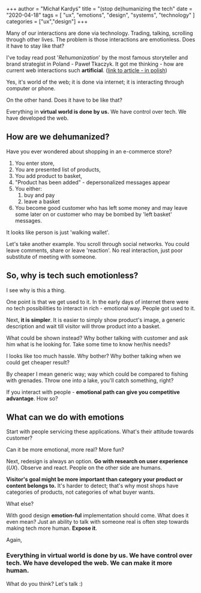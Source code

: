+++
author = "Michał Kardyś"
title = "(stop de)humanizing the tech"
date = "2020-04-18"
tags = [
"ux", 
"emotions", 
"design",
"systems",
"technology"
]
categories = ["ux","design"]
+++

Many of our interactions are done via technology. Trading, talking, scrolling through other lives. The problem is those interactions are emotionless. Does it have to stay like that? 
<!--more-->

I've today read post '_Rehumanization_' by the most famous storyteller and brand strategist in Poland - Paweł Tkaczyk. It got me thinking - how are current web interactions such **artificial**. ([link to article - in polish](https://paweltkaczyk.com/pl/rehumanizacja/))

Yes, it's world of the web; it is done via internet; it is interacting through computer or phone. 

On the other hand. Does it have to be like that? 

Everything in **virtual world is done by us.** We have control over tech. We have developed the web. 

## How are we dehumanized?

Have you ever wondered about shopping in an e-commerce store? 

1. You enter store,
2. You are presented list of products,
3. You add product to basket,
4. "Product has been added" - depersonalized messages appear
5. You either: 
    1. buy and pay
    2. leave a basket
6. You become good customer who has left some money and may leave some later on or customer who may be bombed by 'left basket' messages.

It looks like person is just 'walking wallet'. 

Let's take another example. You scroll through social networks. You could leave comments, share or leave 'reaction'. No real interaction, just poor substitute of meeting with someone. 

## So, why is tech such emotionless?  

I see why is this a thing.

One point is that we get used to it. In the early days of internet there were no tech possibilities to interact in rich - emotional way. People got used to it. 

Next, **it is simpler**. It is easier to simply show product's image, a generic description and wait till visitor will throw product into a basket. 

What could be shown instead? 
Why bother talking with customer and ask him what is he looking for. Take some time to know her/his needs? 

I looks like too much hassle. Why bother? Why bother talking when we could get cheaper result? 

By cheaper I mean generic way; way which could be compared to fishing with grenades. Throw one into a lake, you'll catch something, right? 

If you interact with people - **emotional path can give you competitive advantage**. How so? 

## What can we do with emotions

Start with people servicing these applications. What's their attitude towards customer? 

Can it be more emotional, more real? More fun? 

Next, redesign is always an option. **Go with research on user experience** (_UX_). Observe and react. People on the other side are humans.  

**Visitor's goal might be more important than category your product or content belongs to.** It's harder to detect; that's why most shops have categories of products, not categories of what buyer wants. 

What else? 

With good design **emotion-ful** implementation should come. What does it even mean? Just an ability to talk with someone real is often step towards making tech more human. **Expose it**. 

Again,

### Everything in **virtual world is done by us.** We have control over tech. We have developed the web. We can make it more human.

What do you think? Let's talk :) 